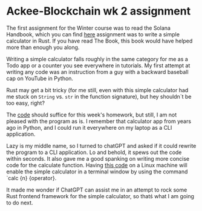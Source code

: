# Ackee-Blockchain wk 2 assignment

The first assignment for the Winter course was to read the Solana Handbook, which you can find [here](https://ackeeblockchain.com/solana-handbook.pdf) assignment was to write a simple calculator in Rust. If you have read The Book, this book would have helped more than enough you along.

Writing a simple calculator falls roughly in the same category for me as a Todo app or a counter you see everywhere in tutorials. My first attempt at writing any code was an instruction from a guy with a backward baseball cap on YouTube in Python.

Rust may get a bit tricky (for me still, even with this simple calculator had me stuck on `String` vs. `str` in the function signature), but hey shouldn´t be too easy, right?

The [code](https://github.com/MWest2020/Ackee-Blockchain/tree/main/calculator) should suffice for this week's homework, but still, I am not pleased with the program as is. I remember that calculator app from years ago in Python, and I could run it everywhere on my laptop as a CLI application.

Lazy is my middle name, so I turned to chatGPT and asked if it could rewrite the program to a CLI application. Lo and behold, it spews out the code within seconds. It also gave me a good spanking on writing more concise code for the calculate function. Having [this code](https://github.com/MWest2020/Ackee-Blockchain/tree/main/calc-cli) on a Linux machine will enable the simple calculator in a terminal window by using the command `calc {n} {operator}.

It made me wonder if ChatGPT can assist me in an attempt to rock some Rust frontend framework for the simple calculator, so thatś what I am going to do next.
